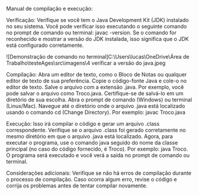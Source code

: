 Manual de compilação e execução:

Verificação:
Verifique se você tem o Java Development Kit (JDK) instalado no seu sistema. Você pode verificar isso executando o seguinte comando no prompt de comando ou terminal: javac -version.
Se o comando for reconhecido e mostrar a versão do JDK instalada, isso significa que o JDK está configurado corretamente.

![Demonstração de comando no terminal]C:\Users\lucas\OneDrive\Área de Trabalho\testeAges\src\imagens\4 verificar a versão do java.jpeg

Compilação:
Abra um editor de texto, como o Bloco de Notas ou qualquer editor de texto de sua preferência.
Copie o código-fonte Java e cole-o no editor de texto.
Salve o arquivo com a extensão .java. Por exemplo, você pode salvar o arquivo como Troco.java. Certifique-se de salvá-lo em um diretório de sua escolha.
Abra o prompt de comando (Windows) ou terminal (Linux/Mac).
Navegue até o diretório onde o arquivo .java está localizado usando o comando cd (Change Directory). 
Por exemplo: javac Troco.java

Execução:
Isso irá compilar o código e gerar um arquivo .class correspondente.
Verifique se o arquivo .class foi gerado corretamente no mesmo diretório em que o arquivo .java está localizado.
Agora, para executar o programa, use o comando java seguido do nome da classe principal (no caso do código fornecido, é Troco). 
Por exemplo: java Troco.
O programa será executado e você verá a saída no prompt de comando ou terminal.


Considerações adicionais:
Verifique se não há erros de compilação durante o processo de compilação. Caso ocorra algum erro, revise o código e corrija os problemas antes de tentar compilar novamente.
